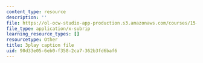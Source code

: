 ```yaml
---
content_type: resource
description: ''
file: https://ol-ocw-studio-app-production.s3.amazonaws.com/courses/15-390-new-enterprises-spring-2013/90d33e056eb0f3582ca7362b3fd6baf6_IPDZFNh73Kw.srt
file_type: application/x-subrip
learning_resource_types: []
resourcetype: Other
title: 3play caption file
uid: 90d33e05-6eb0-f358-2ca7-362b3fd6baf6
---
```

